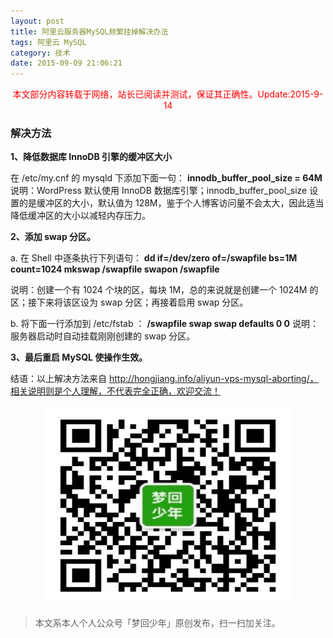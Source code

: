 ```yaml
---
layout: post
title: 阿里云服务器MySQL频繁挂掉解决办法
tags: 阿里云 MySQL
category: 技术
date: 2015-09-09 21:06:21
---
```


<font color="red"><center>本文部分内容转载于网络，站长已阅读并测试，保证其正确性。Update:2015-9-14</center></font>

### 解决方法

**1、降低数据库 InnoDB 引擎的缓冲区大小**

在 /etc/my.cnf 的 mysqld 下添加下面一句：
**innodb_buffer_pool_size = 64M**
说明：WordPress 默认使用 InnoDB 数据库引擎；innodb_buffer_pool_size 设置的是缓冲区的大小，默认值为 128M，鉴于个人博客访问量不会太大，因此适当降低缓冲区的大小以减轻内存压力。

**2、添加 swap 分区。**

a. 在 Shell 中逐条执行下列语句：
**dd if=/dev/zero of=/swapfile bs=1M count=1024
mkswap /swapfile
swapon /swapfile**

说明：创建一个有 1024 个块的区，每块 1M，总的来说就是创建一个 1024M 的区；接下来将该区设为 swap 分区；再接着启用 swap 分区。

 b. 将下面一行添加到 /etc/fstab ：
**/swapfile swap swap defaults 0 0**
说明：服务器启动时自动挂载刚刚创建的 swap 分区。

**3、最后重启 MySQL 使操作生效。**

结语：以上解决方法来自 http://hongjiang.info/aliyun-vps-mysql-aborting/，相关说明则是个人理解，不代表完全正确，欢迎交流！ 

<div align="center">
<img src="assets/img/qrcode-logo.png" width="400" height="320" />
</div>

> 本文系本人个人公众号「梦回少年」原创发布，扫一扫加关注。
